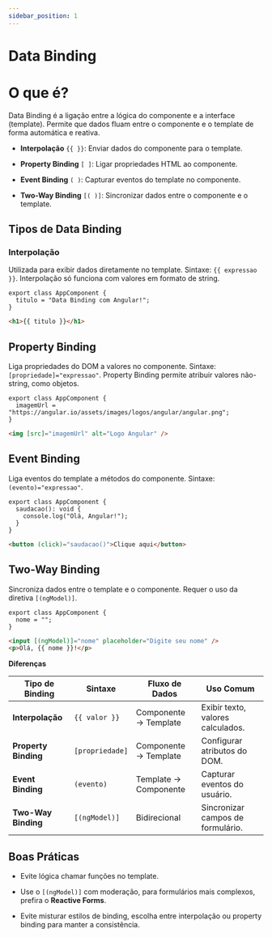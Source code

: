 ```yaml
---
sidebar_position: 1
---
```


# Data Binding

# O que é?

Data Binding é a ligação entre a lógica do componente e a interface (template). Permite que dados fluam entre o componente e o template de forma automática e reativa.

- **Interpolação** `{{ }}`: Enviar dados do componente para o template.

- **Property Binding** `[ ]`: Ligar propriedades HTML ao componente.

- **Event Binding** `( )`: Capturar eventos do template no componente.

- **Two-Way Binding** `[( )]`: Sincronizar dados entre o componente e o template.

## Tipos de Data Binding

### Interpolação

Utilizada para exibir dados diretamente no template. Sintaxe: `{{ expressao }}`. Interpolação só funciona com valores em formato de string.

```tsx showLineNumbers title="app.component.ts"
export class AppComponent {
  titulo = "Data Binding com Angular!";
}
```

```html showLineNumbers
<h1>{{ titulo }}</h1>
```

## Property Binding

Liga propriedades do DOM a valores no componente. Sintaxe: `[propriedade]="expressao"`. Property Binding permite atribuir valores não-string, como objetos.

```tsx showLineNumbers title="app.component.ts"
export class AppComponent {
  imagemUrl = "https://angular.io/assets/images/logos/angular/angular.png";
}
```

```html showLineNumbers
<img [src]="imagemUrl" alt="Logo Angular" />
```

## Event Binding

Liga eventos do template a métodos do componente. Sintaxe: `(evento)="expressao"`.

```tsx showLineNumbers title="app.component.ts"
export class AppComponent {
  saudacao(): void {
    console.log("Olá, Angular!");
  }
}
```

```html showLineNumbers
<button (click)="saudacao()">Clique aqui</button>
```

## Two-Way Binding

Sincroniza dados entre o template e o componente. Requer o uso da diretiva `[(ngModel)]`.

```tsx showLineNumbers title="app.component.ts"
export class AppComponent {
  nome = "";
}
```

```html showLineNumbers
<input [(ngModel)]="nome" placeholder="Digite seu nome" />
<p>Olá, {{ nome }}!</p>
```

**Diferenças**

| Tipo de Binding      | Sintaxe         | Fluxo de Dados        | Uso Comum                         |
| -------------------- | --------------- | --------------------- | --------------------------------- |
| **Interpolação**     | `{{ valor }}`   | Componente → Template | Exibir texto, valores calculados. |
| **Property Binding** | `[propriedade]` | Componente → Template | Configurar atributos do DOM.      |
| **Event Binding**    | `(evento)`      | Template → Componente | Capturar eventos do usuário.      |
| **Two-Way Binding**  | `[(ngModel)]`   | Bidirecional          | Sincronizar campos de formulário. |

## Boas Práticas

- Evite lógica chamar funções no template.

- Use o `[(ngModel)]` com moderação, para formulários mais complexos, prefira o **Reactive Forms**.

- Evite misturar estilos de binding, escolha entre interpolação ou property binding para manter a consistência.
